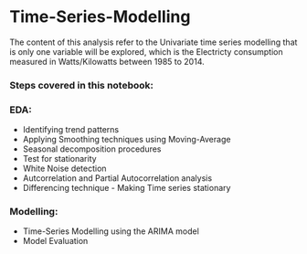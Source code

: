 # Time-Series-Modelling

The content of this analysis refer to the Univariate time series modelling that is only one variable will be explored, which is the Electricty consumption measured in Watts/Kilowatts between 1985 to 2014. 


### Steps covered in this notebook:

### EDA:
- Identifying trend patterns
- Applying Smoothing techniques using Moving-Average
- Seasonal decomposition procedures
- Test for stationarity
- White Noise detection
- Autcorrelation and Partial Autocorrelation analysis
- Differencing technique - Making Time series stationary 

### Modelling:
- Time-Series Modelling using the ARIMA model
- Model Evaluation
